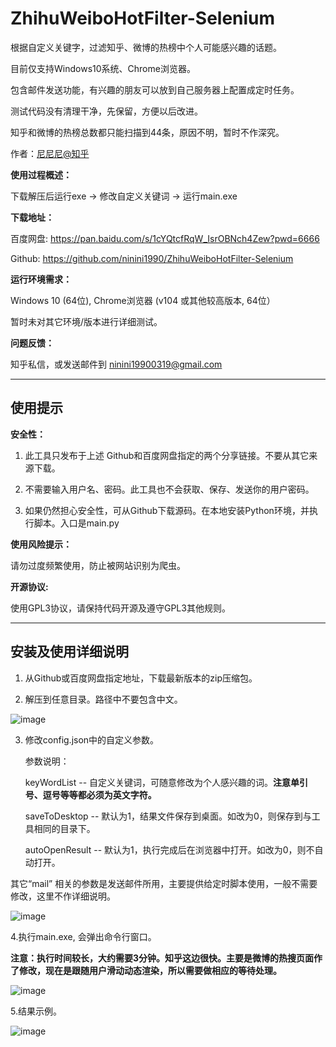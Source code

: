 # ZhihuWeiboHotFilter-Selenium
根据自定义关键字，过滤知乎、微博的热榜中个人可能感兴趣的话题。<p>
目前仅支持Windows10系统、Chrome浏览器。<p>
包含邮件发送功能，有兴趣的朋友可以放到自己服务器上配置成定时任务。<p>
测试代码没有清理干净，先保留，方便以后改进。<p>
知乎和微博的热榜总数都只能扫描到44条，原因不明，暂时不作深究。<p>
作者：<a href="https://www.zhihu.com/people/nidaye2" target="_blank">尼尼尼@知乎</a>

**使用过程概述：**<p>
下载解压后运行exe -> 修改自定义关键词 -> 运行main.exe <p>

**下载地址：**<p>
百度网盘: https://pan.baidu.com/s/1cYQtcfRqW_IsrOBNch4Zew?pwd=6666  <p>
Github: https://github.com/ninini1990/ZhihuWeiboHotFilter-Selenium <p>

**运行环境需求：**<p>
Windows 10 (64位), Chrome浏览器 (v104 或其他较高版本, 64位）<p>
暂时未对其它环境/版本进行详细测试。<p>

**问题反馈：**<p>
知乎私信，或发送邮件到 ninini19900319@gmail.com <p>
 
---
<h2>使用提示</h2> <p>

**安全性：**<p>
1. 此工具只发布于上述 Github和百度网盘指定的两个分享链接。不要从其它来源下载。<p>
2. 不需要输入用户名、密码。此工具也不会获取、保存、发送你的用户密码。<p>
3. 如果仍然担心安全性，可从Github下载源码。在本地安装Python环境，并执行脚本。入口是main.py<p>

**使用风险提示：**<p>
请勿过度频繁使用，防止被网站识别为爬虫。<p>

**开源协议:**<p>
使用GPL3协议，请保持代码开源及遵守GPL3其他规则。<p>

---
<h2>安装及使用详细说明</h2><p>

1. 从Github或百度网盘指定地址，下载最新版本的zip压缩包。<p>  
2. 解压到任意目录。路径中不要包含中文。<p>

![image](https://user-images.githubusercontent.com/112439804/196353028-b4b87b9e-0c8a-4298-8922-ac15892c9c10.png) <p>

3. 修改config.json中的自定义参数。<p>
参数说明：<p>
keyWordList -- 自定义关键词，可随意修改为个人感兴趣的词。<b>注意单引号、逗号等等都必须为英文字符。</b><p>
saveToDesktop -- 默认为1，结果文件保存到桌面。如改为0，则保存到与工具相同的目录下。<p>
autoOpenResult -- 默认为1，执行完成后在浏览器中打开。如改为0，则不自动打开。<p>

其它“mail” 相关的参数是发送邮件所用，主要提供给定时脚本使用，一般不需要修改，这里不作详细说明。<p>

![image](https://user-images.githubusercontent.com/112439804/196354343-075e8e10-066b-46e8-85d8-cabb0384c760.png) <p>

4.执行main.exe, 会弹出命令行窗口。 <p>

<b>注意：执行时间较长，大约需要3分钟。知乎这边很快。主要是微博的热搜页面作了修改，现在是跟随用户滑动动态渲染，所以需要做相应的等待处理。</b><p>

![image](https://user-images.githubusercontent.com/112439804/196355999-7f901cae-a686-4225-adf7-e3110cd674db.png) <p>

5.结果示例。<p>

![image](https://user-images.githubusercontent.com/112439804/196356115-77691d09-9090-4f5e-a8bc-d1b8cb6f4e70.png) <p>

<p>





